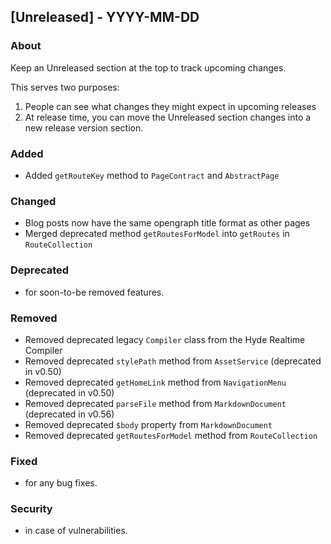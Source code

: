 ## [Unreleased] - YYYY-MM-DD

### About

Keep an Unreleased section at the top to track upcoming changes.

This serves two purposes:

1. People can see what changes they might expect in upcoming releases
2. At release time, you can move the Unreleased section changes into a new release version section.

### Added
- Added `getRouteKey` method to `PageContract` and `AbstractPage`

### Changed
- Blog posts now have the same opengraph title format as other pages
- Merged deprecated method `getRoutesForModel` into `getRoutes` in `RouteCollection`

### Deprecated
- for soon-to-be removed features.

### Removed
- Removed deprecated legacy `Compiler` class from the Hyde Realtime Compiler
- Removed deprecated `stylePath` method from `AssetService` (deprecated in v0.50)
- Removed deprecated `getHomeLink` method from `NavigationMenu` (deprecated in v0.50)
- Removed deprecated `parseFile` method from `MarkdownDocument` (deprecated in v0.56)
- Removed deprecated `$body` property from `MarkdownDocument`
- Removed deprecated `getRoutesForModel` method from `RouteCollection`

### Fixed
- for any bug fixes.

### Security
- in case of vulnerabilities.

